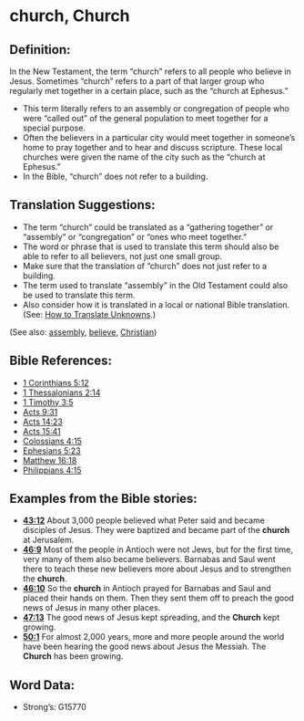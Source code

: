 # church, Church

## Definition:

In the New Testament, the term “church” refers to all people who believe in Jesus. Sometimes “church” refers to a part of that larger group who regularly met together in a certain place, such as the “church at Ephesus.” 

* This term literally refers to an assembly or congregation of people who were “called out” of the general population to meet together for a special purpose.
* Often the believers in a particular city would meet together in someone’s home to pray together and to hear and discuss scripture. These local churches were given the name of the city such as the “church at Ephesus.”
* In the Bible, “church” does not refer to a building.

## Translation Suggestions:

* The term “church” could be translated as a “gathering together” or “assembly” or “congregation” or “ones who meet together.”
* The word or phrase that is used to translate this term should also be able to refer to all believers, not just one small group.
* Make sure that the translation of “church” does not just refer to a building.
* The term used to translate “assembly” in the Old Testament could also be used to translate this term.
* Also consider how it is translated in a local or national Bible translation. (See: [How to Translate Unknowns](rc://en/ta/man/translate/translate-unknown).)

(See also: [assembly](../other/assembly.md), [believe](../kt/believe.md), [Christian](../kt/christian.md))

## Bible References:

* [1 Corinthians 5:12](rc://en/tn/help/1co/05/12)
* [1 Thessalonians 2:14](rc://en/tn/help/1th/02/14)
* [1 Timothy 3:5](rc://en/tn/help/1ti/03/05)
* [Acts 9:31](rc://en/tn/help/act/09/31)
* [Acts 14:23](rc://en/tn/help/act/14/23)
* [Acts 15:41](rc://en/tn/help/act/15/41)
* [Colossians 4:15](rc://en/tn/help/col/04/15)
* [Ephesians 5:23](rc://en/tn/help/eph/05/23)
* [Matthew 16:18](rc://en/tn/help/mat/16/18)
* [Philippians 4:15](rc://en/tn/help/php/04/15)

## Examples from the Bible stories:

* __[43:12](rc://en/tn/help/obs/43/12)__ About 3,000 people believed what Peter said and became disciples of Jesus. They were baptized and became part of the __church__ at Jerusalem.
* __[46:9](rc://en/tn/help/obs/46/09)__ Most of the people in Antioch were not Jews, but for the first time, very many of them also became believers. Barnabas and Saul went there to teach these new believers more about Jesus and to strengthen the __church__.
* __[46:10](rc://en/tn/help/obs/46/10)__ So the __church__ in Antioch prayed for Barnabas and Saul and placed their hands on them. Then they sent them off to preach the good news of Jesus in many other places.
* __[47:13](rc://en/tn/help/obs/47/13)__ The good news of Jesus kept spreading, and the __Church__ kept growing.
* __[50:1](rc://en/tn/help/obs/50/01)__ For almost 2,000 years, more and more people around the world have been hearing the good news about Jesus the Messiah. The __Church__ has been growing.

## Word Data:

* Strong’s: G15770
